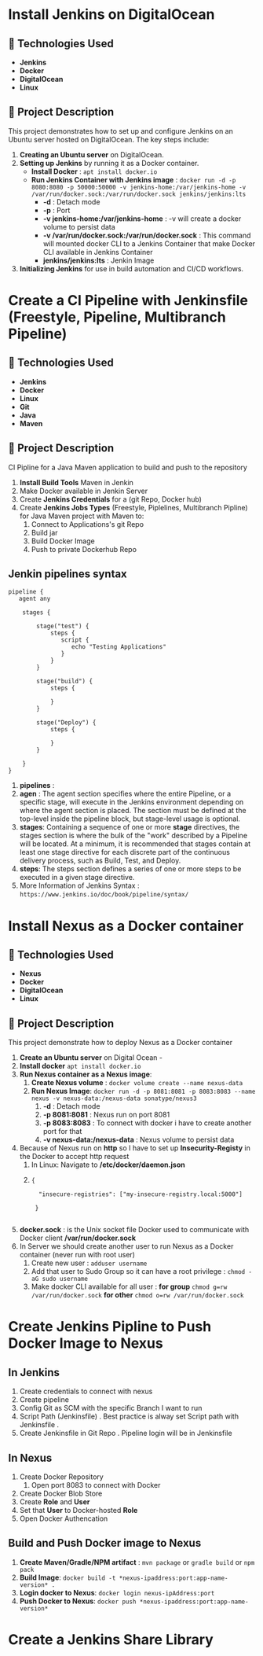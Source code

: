 # Install Jenkins on DigitalOcean

## 🚀 Technologies Used
- **Jenkins**
- **Docker**
- **DigitalOcean**
- **Linux**

## 📝 Project Description
This project demonstrates how to set up and configure Jenkins on an Ubuntu server hosted on DigitalOcean. The key steps include:

1. **Creating an Ubuntu server** on DigitalOcean.
2. **Setting up Jenkins** by running it as a Docker container.
   - **Install Docker** : `apt install docker.io`
   - **Run Jenkins Container with Jenkins image** : `docker run -d -p 8080:8080 -p 50000:50000 -v jenkins-home:/var/jenkins-home -v /var/run/docker.sock:/var/run/docker.sock jenkins/jenkins:lts`
      - **-d** : Detach mode
      - **-p** : Port
      - **-v jenkins-home:/var/jenkins-home** : -v will create a docker volume to persist data
      - **-v /var/run/docker.sock:/var/run/docker.sock** : This command will mounted docker CLI to a Jenkins Container that make Docker CLI available in Jenkins Container
      - **jenkins/jenkins:lts** : Jenkin Image
3. **Initializing Jenkins** for use in build automation and CI/CD workflows.

# Create a CI Pipeline with Jenkinsfile (Freestyle, Pipeline, Multibranch Pipeline)
## 🚀 Technologies Used
- **Jenkins**
- **Docker**
- **Linux**
- **Git**
- **Java**
- **Maven**

## 📝 Project Description
CI Pipline for a Java Maven application to build and push to the repository
1. **Install Build Tools** Maven in Jenkin
2. Make Docker available in Jenkin Server
3. Create **Jenkins Credentials** for a (git Repo, Docker hub)
4. Create **Jenkins Jobs Types** (Freestyle, Piplelines, Multibranch Pipline) for Java Maven project with Maven to:
   1. Connect to Applications's git Repo
   2. Build jar
   3. Build Docker Image
   4. Push to private Dockerhub Repo
  
## Jenkin pipelines syntax 
```
pipeline {
   agent any
    
    stages {

        stage("test") {
            steps {
               script {
                  echo "Testing Applications"
               }
            }
        }
    
        stage("build") {
            steps {
               
            }
        }

        stage("Deploy") {
            steps {
               
            }
        }
       
    } 
}
```
1. **pipelines** : 
2. **agen** : The agent section specifies where the entire Pipeline, or a specific stage, will execute in the Jenkins environment depending on where the agent section is placed. The section must be defined at the top-level inside the pipeline block, but stage-level usage is optional.
3. **stages**: Containing a sequence of one or more **stage** directives, the stages section is where the bulk of the "work" described by a Pipeline will be located. At a minimum, it is recommended that stages contain at least one stage directive for each discrete part of the continuous delivery process, such as Build, Test, and Deploy.
4. **steps**: The steps section defines a series of one or more steps to be executed in a given stage directive.
5. More Information of Jenkins Syntax : `https://www.jenkins.io/doc/book/pipeline/syntax/`

# Install Nexus as a Docker container
## 🚀 Technologies Used
- **Nexus**
- **Docker**
- **DigitalOcean**
- **Linux**

## 📝 Project Description
This project demonstrate how to deploy Nexus as a Docker container 
1. **Create an Ubuntu server** on Digital Ocean -
2. **Install docker** `apt install docker.io`
3. **Run Nexus container as a Nexus image**: 
   1. **Create Nexus volume** : `docker volume create --name nexus-data`
   2. **Run Nexus Image**: `docker run -d -p 8081:8081 -p 8083:8083 --name nexus -v nexus-data:/nexus-data sonatype/nexus3`
      1. **-d** : Detach mode
      2. **-p 8081:8081** : Nexus run on port 8081  
      3. **-p 8083:8083** : To connect with docker i have to create another port for that
      4. **-v nexus-data:/nexus-data** : Nexus volume to persist data
4. Because of Nexus run on **http** so I have to set up **Insecurity-Registy** in the Docker to accept http request 
   1. In Linux: Navigate to **/etc/docker/daemon.json**
   2. ```
      {

        "insecure-registries": ["my-insecure-registry.local:5000"]

       }
   ```
 5. **docker.sock** : is the Unix socket file Docker used to communicate with Docker client **/var/run/docker.sock**
 6. In Server we should create another user to run Nexus as a Docker container (never run with root user)
    1. Create new user : `adduser username`
    2. Add that user to Sudo Group so it can have a root privilege : `chmod -aG sudo username`
    3. Make docker CLI available for all user : **for group** `chmod g=rw /var/run/docker.sock` **for other** `chmod o=rw /var/run/docker.sock`
# Create Jenkins Pipline to Push Docker Image to Nexus
## In Jenkins 
1. Create credentials to connect with nexus
2. Create pipeline
3. Config Git as SCM with the specific Branch I want to run
4. Script Path (Jenkinsfile) . Best practice is alway set Script path with Jenkinsfile .
5. Create Jenkinsfile in Git Repo . Pipeline login will be in Jenkinsfile
## In Nexus 
1. Create Docker Repository
   1. Open port 8083 to connect with Docker
2. Create Docker Blob Store 
3. Create **Role** and **User**
4. Set that **User** to Docker-hosted **Role**
5. Open Docker Authencation
## Build and Push Docker image to Nexus 
1. **Create Maven/Gradle/NPM artifact** : `mvn package` or `gradle build` or `npm pack`
2. **Build Image**: `docker build -t *nexus-ipaddress:port:app-name-version* .`
3. **Login docker to Nexus**: `docker login nexus-ipAddress:port`
4. **Push Docker to Nexus**: `docker push *nexus-ipaddress:port:app-name-version*`

# Create a Jenkins Share Library 
